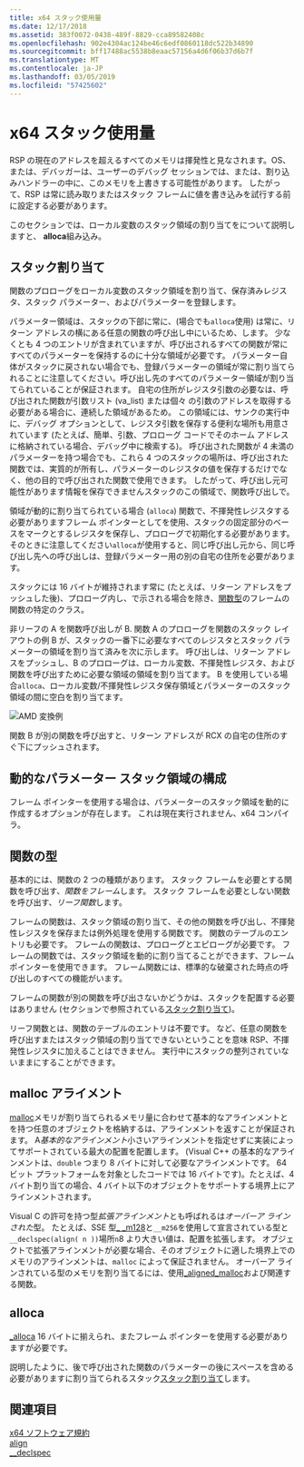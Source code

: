 ```yaml
---
title: x64 スタック使用量
ms.date: 12/17/2018
ms.assetid: 383f0072-0438-489f-8829-cca89582408c
ms.openlocfilehash: 902e4304ac124be46c6edf0860118dc522b34890
ms.sourcegitcommit: bff17488ac5538b8eaac57156a4d6f06b37d6b7f
ms.translationtype: MT
ms.contentlocale: ja-JP
ms.lasthandoff: 03/05/2019
ms.locfileid: "57425602"
---
```

# <a name="x64-stack-usage"></a>x64 スタック使用量

RSP の現在のアドレスを超えるすべてのメモリは揮発性と見なされます。OS、または、デバッガーは、ユーザーのデバッグ セッションでは、または、割り込みハンドラーの中に、このメモリを上書きする可能性があります。 したがって、RSP は常に読み取りまたはスタック フレームに値を書き込みを試行する前に設定する必要があります。

このセクションでは、ローカル変数のスタック領域の割り当てをについて説明しますと、 **alloca**組み込み。

## <a name="stack-allocation"></a>スタック割り当て

関数のプロローグをローカル変数のスタック領域を割り当て、保存済みレジスタ、スタック パラメーター、およびパラメーターを登録します。

パラメーター領域は、スタックの下部に常に、(場合でも`alloca`使用) は常に、リターン アドレスの横にある任意の関数の呼び出し中にいるため、します。 少なくとも 4 つのエントリが含まれていますが、呼び出されるすべての関数が常にすべてのパラメーターを保持するのに十分な領域が必要です。 パラメーター自体がスタックに戻されない場合でも、登録パラメーターの領域が常に割り当てられることに注意してください。呼び出し先のすべてのパラメーター領域が割り当てられていることが保証されます。 自宅の住所がレジスタ引数の必要なは、呼び出された関数が引数リスト (va_list) または個々 の引数のアドレスを取得する必要がある場合に、連続した領域があるため。 この領域には、サンクの実行中に、デバッグ オプションとして、レジスタ引数を保存する便利な場所も用意されています (たとえば、簡単、引数、プロローグ コードでそのホーム アドレスに格納されている場合、デバッグ中に検索する)。 呼び出された関数が 4 未満のパラメーターを持つ場合でも、これら 4 つのスタックの場所は、呼び出された関数では、実質的が所有し、パラメーターのレジスタの値を保存するだけでなく、他の目的で呼び出された関数で使用できます。  したがって、呼び出し元可能性があります情報を保存できませんスタックのこの領域で、関数呼び出しで。

領域が動的に割り当てられている場合 (`alloca`) 関数で、不揮発性レジスタする必要がありますフレーム ポインターとしてを使用、スタックの固定部分のベースをマークとするレジスタを保存し、プロローグで初期化する必要があります。 そのときに注意してください`alloca`が使用すると、同じ呼び出し元から、同じ呼び出し先への呼び出しは、登録パラメーター用の別の自宅の住所を必要があります。

スタックには 16 バイトが維持されます常に (たとえば、リターン アドレスをプッシュした後)、プロローグ内し、で示される場合を除き、[関数型](#function-types)のフレームの関数の特定のクラス。

非リーフの A を関数呼び出しが B. 関数 A のプロローグを関数のスタック レイアウトの例 B が、スタックの一番下に必要なすべてのレジスタとスタック パラメーターの領域を割り当て済みを次に示します。 呼び出しは、リターン アドレスをプッシュし、B のプロローグは、ローカル変数、不揮発性レジスタ、および関数を呼び出すために必要な領域の領域を割り当てます。 B を使用している場合`alloca`、ローカル変数/不揮発性レジスタ保存領域とパラメーターのスタック領域の間に空白を割り当てます。

![AMD 変換例](../build/media/vcamd_conv_ex_5.png "AMD 変換例")

関数 B が別の関数を呼び出すと、リターン アドレスが RCX の自宅の住所のすぐ下にプッシュされます。

## <a name="dynamic-parameter-stack-area-construction"></a>動的なパラメーター スタック領域の構成

フレーム ポインターを使用する場合は、パラメーターのスタック領域を動的に作成するオプションが存在します。 これは現在実行されません、x64 コンパイラ。

## <a name="function-types"></a>関数の型

基本的には、関数の 2 つの種類があります。 スタック フレームを必要とする関数を呼び出す、*関数をフレーム*します。 スタック フレームを必要としない関数を呼び出す、*リーフ関数*します。

フレームの関数は、スタック領域の割り当て、その他の関数を呼び出し、不揮発性レジスタを保存または例外処理を使用する関数です。 関数のテーブルのエントリも必要です。 フレームの関数は、プロローグとエピローグが必要です。 フレームの関数では、スタック領域を動的に割り当てることができます、フレーム ポインターを使用できます。 フレーム関数には、標準的な破棄された時点の呼び出しのすべての機能がいます。

フレームの関数が別の関数を呼び出さないかどうかは、スタックを配置する必要はありません (セクションで参照されている[スタック割り当て](#stack-allocation))。

リーフ関数とは、関数のテーブルのエントリは不要です。 など、任意の関数を呼び出すまたはスタック領域の割り当てできないということを意味 RSP、不揮発性レジスタに加えることはできません。 実行中にスタックの整列されていないままにすることができます。

## <a name="malloc-alignment"></a>malloc アライメント

[malloc](../c-runtime-library/reference/malloc.md)メモリが割り当てられるメモリ量に合わせて基本的なアラインメントとを持つ任意のオブジェクトを格納するは、アラインメントを返すことが保証されます。 A*基本的なアラインメント*小さいアラインメントを指定せずに実装によってサポートされている最大の配置を配置します。 (Visual C++ の基本的なアラインメントは、`double` つまり 8 バイトに対して必要なアラインメントです。 64 ビット プラットフォームを対象としたコードでは 16 バイトです)。たとえば、4 バイト割り当ての場合、4 バイト以下のオブジェクトをサポートする境界上にアラインメントされます。

Visual C の許可を持つ型*拡張アラインメント*とも呼ばれるは*オーバーア ラインされた*型。 たとえば、SSE 型[_ _m128](../cpp/m128.md)と`__m256`を使用して宣言されている型と`__declspec(align( n ))`場所`n`8 より大きい値は、配置を拡張します。 オブジェクトで拡張アラインメントが必要な場合、そのオブジェクトに適した境界上でのメモリのアラインメントは、`malloc` によって保証されません。 オーバーア ラインされている型のメモリを割り当てるには、使用[_aligned_malloc](../c-runtime-library/reference/aligned-malloc.md)および関連する関数。

## <a name="alloca"></a>alloca

[_alloca](../c-runtime-library/reference/alloca.md) 16 バイトに揃えられ、またフレーム ポインターを使用する必要がありますが必要です。

説明したように、後で呼び出された関数のパラメーターの後にスペースを含める必要がありますに割り当てられるスタック[スタック割り当て](#stack-allocation)します。

## <a name="see-also"></a>関連項目

[x64 ソフトウェア規約](../build/x64-software-conventions.md)<br/>
[align](../cpp/align-cpp.md)<br/>
[__declspec](../cpp/declspec.md)
